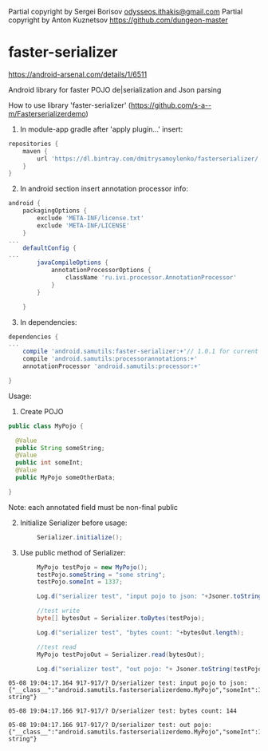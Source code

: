Partial copyright by Sergei Borisov odysseos.ithakis@gmail.com
Partial copyright by Anton Kuznetsov https://github.com/dungeon-master

# faster-serializer

https://android-arsenal.com/details/1/6511

Android library for faster POJO de|serialization and Json parsing

How to use library 'faster-serializer' (https://github.com/s-a--m/Fasterserializerdemo)

1. In module-app gradle after 'apply plugin...' insert:

```gradle
repositories {
	maven {
		url 'https://dl.bintray.com/dmitrysamoylenko/fasterserializer/'
	}
}
```

2. In android section insert annotation processor info:
```gradle
android {
	packagingOptions {
		exclude 'META-INF/license.txt'
		exclude 'META-INF/LICENSE'
	}
...
	defaultConfig {
...
		javaCompileOptions {
			annotationProcessorOptions {
				className 'ru.ivi.processor.AnnotationProcessor'
			}
		}

	}
```
3. In dependencies:
```gradle
dependencies {
...
	compile 'android.samutils:faster-serializer:+'// 1.0.1 for current time
	compile 'android.samutils:processorannotations:+'
	annotationProcessor 'android.samutils:processor:+'

}
```

Usage:

1. Create POJO

```java
public class MyPojo {

  @Value
  public String someString;
  @Value
  public int someInt;
  @Value
  public MyPojo someOtherData;

}
```

Note: each annotated field must be non-final public

2. Initialize Serializer before usage:

```java
		Serializer.initialize();
```

3. Use public method of Serializer:

```java
		MyPojo testPojo = new MyPojo();
		testPojo.someString = "some string";
		testPojo.someInt = 1337;

		Log.d("serializer test", "input pojo to json: "+Jsoner.toString(testPojo));

		//test write
		byte[] bytesOut = Serializer.toBytes(testPojo);

		Log.d("serializer test", "bytes count: "+bytesOut.length);

		//test read
		MyPojo testPojoOut = Serializer.read(bytesOut);

		Log.d("serializer test", "out pojo: "+ Jsoner.toString(testPojoOut));
```

```log
05-08 19:04:17.164 917-917/? D/serializer test: input pojo to json: {"__class__":"android.samutils.fasterserializerdemo.MyPojo","someInt":1337,"someString":"some string"}

05-08 19:04:17.166 917-917/? D/serializer test: bytes count: 144

05-08 19:04:17.166 917-917/? D/serializer test: out pojo: {"__class__":"android.samutils.fasterserializerdemo.MyPojo","someInt":1337,"someString":"some string"}
```
